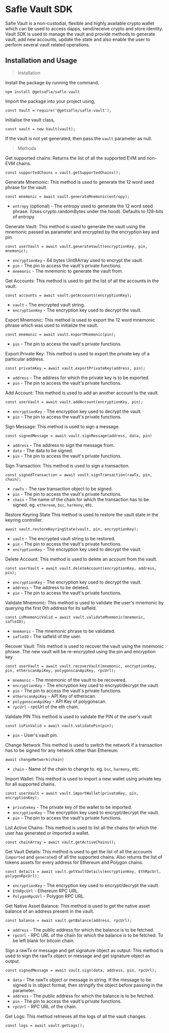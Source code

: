 # **Safle Vault SDK**

Safle Vault is a non-custodial, flexible and highly available crypto wallet which can be used to access dapps, send/receive crypto and store identity. Vault SDK is used to manage the vault and provide methods to generate vault, add new accounts, update the state and also enable the user to perform several vault related operations.  


## **Installation and Usage**

> Installation

Install the package by running the command,

`npm install @getsafle/safle-vault`

Import the package into your project using,

`const Vault = require('@getsafle/safle-vault');`

Initialise the vault class,

`const vault = new Vault(vault);`

If the vault is not yet generated, then pass the `vault` parameter as null.

> Methods

Get supported chains:
Returns the list of all the supported EVM and non-EVM chains.

`const supportedChains = vault.getSupportedChains();`

Generate Mnemonic: 
This method is used to generate the 12 word seed phrase for the vault.

`const mnemonic = await vault.generateMnemonic(entropy);`

* `entropy` (optional) - The entropy used to generate the 12 word seed phrase. (Uses crypto.randomBytes under the hood). Defaults to 128-bits of entropy.

Generate Vault:
This method is used to generate the vault using the mnemonic passed as parameter and encrypted by the encryption key and pin.

 `const userVault = await vault.generateVault(encryptionKey, pin, mnemonic);`

* `encryptionKey` - 64 bytes Uint8Array used to encrypt the vault.
* `pin` - The pin to access the vault's private functions.
* `mnemonic` - The mnemonic to generate the vault from.

Get Accounts:
This method is used to get the list of all the accounts in the vault.

 `const accounts = await vault.getAccounts(encryptionKey);`

* `vault` - The encrypted vault string.
* `encryptionKey` - The encryption key used to decrypt the vault.


Export Mnemonic:
This method is used to export the 12 word mnemonic phrase which was used to initialize the vault.

 `const mnemonic = await vault.exportMnemonic(pin);`

* `pin` - The pin to access the vault's private functions.


Export Private Key:
This method is used to export the private key of a particular address.

 `const privateKey = await vault.exportPrivateKey(address, pin);`

* `address` - The address for which the private key is to be exported.
* `pin` - The pin to access the vault's private functions.


Add Account:
This method is used to add an another account to the vault.

 `const userVault = await vault.addAccount(encryptionKey, pin);`

* `encryptionKey` - The encryption key used to decrypt the vault.
* `pin` - The pin to access the vault's private functions.

Sign Message:
This method is used to sign a message.

 `const signedMessage = await vault.signMessage(address, data, pin)`

* `address` - The address to sign the message from.
* `data` - The data to be signed.
* `pin` - The pin to access the vault's private functions.

Sign Transaction:
This method is used to sign a transaction.

 `const signedTransaction = await vault.signTransaction(rawTx, pin, chain);`

* `rawTx` - The raw transaction object to be signed.
* `pin` - The pin to access the vault's private functions.
* `chain` - The name of the chain for which the transaction has to be signed. eg. `ethereum`, `bsc`, `harmony`, etc.

Restore Keyring State
This method is used to restore the vault state in the keyring controller.
 
 `await vault.restoreKeyringState(vault, pin, encryptionKey);`

* `vault` - The encrypted vault string to be restored.
* `pin` - The pin to access the vault's private functions.
* `encryptionKey` - The encryption key used to decrypt the vault.

Delete Account:
This method is used to delete an account from the vault.

 `const userVault = await vault.deleteAccount(encryptionKey, address, pin);`
 
* `encryptionKey` - The encryption key used to decrypt the vault.
* `address` - The address to be deleted.
* `pin` - The pin to access the vault's private functions.

Validate Mnemonic:
This method is used to validate the user's mnemonic by querying the first 0th address for its safleId.

`const isMnemonicValid = await vault.validateMnemonic(mnemonic, safleID);`
 
* `mnemonic` - The mnemonic phrase to be validated.
* `safleID` - The safleId of the user.

Recover Vault:
This method is used to recover the vault using the mnemonic phrase. The new vault will be re-encrypted using the pin and encryption key.

 `const userVault = await vault.recoverVault(mnemonic, encryptionKey, pin, etherscanApiKey, polygonscanApiKey, rpcUrl);`

* `mnemonic` - The mnemonic of the vault to be recovered.
* `encryptionKey` - The encryption key used to encrypt/decrypt the vault.
* `pin` - The pin to access the vault's private functions.
* `etherscanApiKey` - API Key of etherscan.
* `polygonscanApiKey` - API Key of polygonscan.
* `rpcUrl` - rpcUrl of the eth chain.

Validate PIN
This method is used to validate the PIN of the user's vault

`const isPinValid = await vault.validatePin(pin);`

* `pin` - User's vault pin.

Change Network
This method is used to switch the network if a transaction has to be signed for any network other than Ethereum

`await changeNetwork(chain)`

* `chain` - Name of the chain to change to. eg. `bsc`, `harmony`, etc.

Import Wallet:
This method is used to import a new wallet using private key for all supported chains.

 `const userVault = await vault.importWallet(privateKey, pin, encryptionKey);`

* `privatekey` - The private key of the wallet to be imported.
* `encryptionKey` - The encryption key used to encrypt/decrypt the vault.
* `pin` - The pin to access the vault's private functions.

List Active Chains:
This method is used to list all the chains for which the user has generated or imported a wallet.

 `const chainArray = await vault.getActiveChains();`

Get Vault Details:
This method is used to get the list of all the accounts (`imported` and `generated`) of all the supported chains. Also returns the list of tokens assets for every address for Ethereum and Polygon chains.

 `const details = await vault.getVaultDetails(encryptionKey, EthRpcUrl, polygonRpcUrl);`

* `encryptionKey` - The encryption key used to encrypt/decrypt the vault.
* `EthRpcUrl` - Ethereum RPC URL.
* `PolygonRpcUrl` - Polygon RPC URL.

Get Native Asset Balance:
This method is used to get the native asset balance of an address present in the vault.

 `const balance = await vault.getBalance(address, rpcUrl);`

* `address` - The public address for which the balance is to be fetched.
* `rpcUrl` - RPC URL of the chain for which the balance is to be fetched. To be left blank for bitcoin chain.

Sign a rawTx or message and get signature object as output:
This method is used to sign the rawTx object or message and get signature object as output.

 `const signedMessage = await vault.sign(data, address, pin, rpcUrl);`

* `data` - The rawTx object or message in string. If the message to be signed is in object format, then stringify the object before passing in the parameter.
* `address` - The public address for which the balance is to be fetched.
* `pin` - The pin to access the vault's private functions.
* `rpcUrl` - RPC URL of the chain.

 Get Logs:
This method retrieves all the logs of all the vault changes.

 `const logs = await vault.getLogs();`
